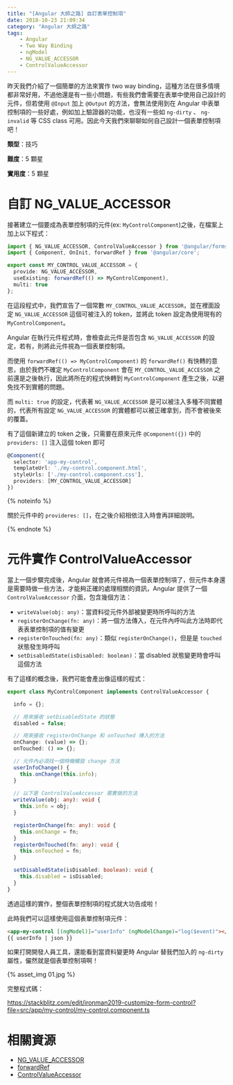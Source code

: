 ```yaml
---
title: "[Angular 大師之路] 自訂表單控制項"
date: 2018-10-23 21:09:34
category: "Angular 大師之路"
tags:
	- Angular
	- Two Way Binding
	- ngModel
	- NG_VALUE_ACCESSOR
	- ControlValueAccessor  
---
```


昨天我們介紹了一個簡單的方法來實作 two way binding，這種方法在很多情境都非常好用，不過他還是有一些小問題，有些我們會需要在表單中使用自己設計的元件，但若使用 `@Input` 加上 `@Output` 的方法，會無法使用到在 Angular 中表單控制項的一些好處，例如加上驗證器的功能，也沒有一些如 `ng-dirty` 、 `ng-invalid` 等 CSS class 可用。因此今天我們來聊聊如何自己設計一個表單控制項吧！

<!-- more -->

**類型**：技巧

**難度**：5 顆星

**實用度**：5 顆星

# 自訂 NG_VALUE_ACCESSOR

接著建立一個要成為表單控制項的元件(ex: `MyControlComponent`)之後，在檔案上加上以下程式：

```typescript
import { NG_VALUE_ACCESSOR, ControlValueAccessor } from '@angular/forms';
import { Component, OnInit, forwardRef } from '@angular/core';

export const MY_CONTROL_VALUE_ACCESSOR = {
  provide: NG_VALUE_ACCESSOR,
  useExisting: forwardRef(() => MyControlComponent),
  multi: true
};
```

在這段程式中，我們宣告了一個常數 `MY_CONTROL_VALUE_ACCESSOR`，並在裡面設定 `NG_VALUE_ACCESSOR` 這個可被注入的 token，並將此 token 設定為使用現有的 `MyControlComponent`。

Angular 在執行元件程式時，會檢查此元件是否包含 `NG_VALUE_ACCESSOR` 的設定，若有，則將此元件視為一個表單控制項。

而使用 `forwardRef(() => MyControlComponent)` 的 `forwardRef()` 有快轉的意思，由於我們不確定 `MyControlComponent` 會在 `MY_CONTROL_VALUE_ACCESSOR` 之前還是之後執行，因此將所在的程式快轉到 `MyControlComponent` 產生之後，以避免找不到實體的問題。

而 `multi: true` 的設定，代表著 `NG_VALUE_ACCESSOR` 是可以被注入多種不同實體的，代表所有設定 `NG_VALUE_ACCESSOR` 的實體都可以被正確拿到，而不會被後來的覆蓋。

有了這個新建立的 token 之後，只需要在原來元件 `@Component({})` 中的 `providers: []` 注入這個 token 即可

```typescript
@Component({
  selector: 'app-my-control',
  templateUrl: './my-control.component.html',
  styleUrls: ['./my-control.component.css'],
  providers: [MY_CONTROL_VALUE_ACCESSOR]
})
```

{% noteinfo %}

關於元件中的 `provideres: []`，在之後介紹相依注入時會再詳細說明。

{% endnote %}

# 元件實作 ControlValueAccessor

當上一個步驟完成後，Angular 就會將元件視為一個表單控制項了，但元件本身還是需要時做一些方法，才能夠正確的處理相關的資訊，Angular 提供了一個 `ControlValueAccessor` 介面，包含幾個方法：

- `writeValue(obj: any)`：當資料從元件外部被變更時所呼叫的方法
- `registerOnChange(fn: any)`：將一個方法傳入，在元件內呼叫此方法時即代表表單控制項的值有變更
- `registerOnTouched(fn: any)`：類似 `registerOnChange()`，但是是 `touched` 狀態發生時呼叫
- `setDisabledState(isDisabled: boolean)`：當 disabled 狀態變更時會呼叫這個方法

有了這樣的概念後，我們可能會產出像這樣的程式：

```typescript
export class MyControlComponent implements ControlValueAccessor {

  info = {};

  // 用來接收 setDisabledState 的狀態
  disabled = false;

  // 用來接收 registerOnChange 和 onTouched 傳入的方法
  onChange: (value) => {};
  onTouched: () => {};

  // 元件內必須找一個時機觸發 change 方法
  userInfoChange() {
    this.onChange(this.info);
  }
   
  // 以下是 ControlValueAccessor 需實做的方法
  writeValue(obj: any): void {
    this.info = obj;
  }

  registerOnChange(fn: any): void {
    this.onChange = fn;
  }
  registerOnTouched(fn: any): void {
    this.onTouched = fn;
  }

  setDisabledState(isDisabled: boolean): void {
    this.disabled = isDisabled;
  }
}
```

透過這樣的實作，整個表單控制項的程式就大功告成啦！

此時我們可以這樣使用這個表單控制項元件：

```html
<app-my-control [(ngModel)]="userInfo" (ngModelChange)="log($event)"></app-my-control>
{{ userInfo | json }}
```

如果打開開發人員工具，還能看到當資料變更時 Angular 替我們加入的 `ng-dirty` 屬性，儼然就是個表單控制項啊！

{% asset_img 01.jpg %}

完整程式碼：

https://stackblitz.com/edit/ironman2019-customize-form-control?file=src/app/my-control/my-control.component.ts

# 相關資源

- [NG_VALUE_ACCESSOR](https://angular.io/api/forms/NG_VALUE_ACCESSOR)
- [forwardRef](https://angular.io/api/core/forwardRef)
- [ControlValueAccessor](https://angular.io/api/forms/ControlValueAccessor)